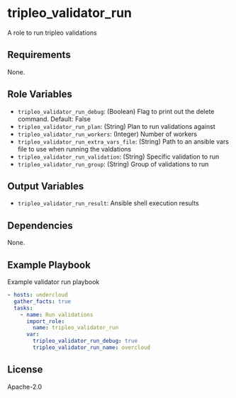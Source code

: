 tripleo_validator_run
=====================

A role to run tripleo validations

Requirements
------------

None.

Role Variables
--------------

* `tripleo_validator_run_debug`: (Boolean) Flag to print out the delete command. Default: False
* `tripleo_validator_run_plan`: (String) Plan to run validations against
* `tripleo_validator_run_workers`: (Integer) Number of workers
* `tripleo_validator_run_extra_vars_file`: (String) Path to an ansible vars file to use when running the valdations
* `tripleo_validator_run_validation`: (String) Specific validation to run
* `tripleo_validator_run_group`: (String) Group of validations to run

Output Variables
----------------

* `tripleo_validator_run_result`: Ansible shell execution results

Dependencies
------------

None.

Example Playbook
----------------

Example validator run playbook

```yaml
- hosts: undercloud
  gather_facts: true
  tasks:
    - name: Run validations
      import_role:
        name: tripleo_validator_run
      var:
        tripleo_validator_run_debug: true
        tripleo_validator_run_name: overcloud
```

License
-------

Apache-2.0

